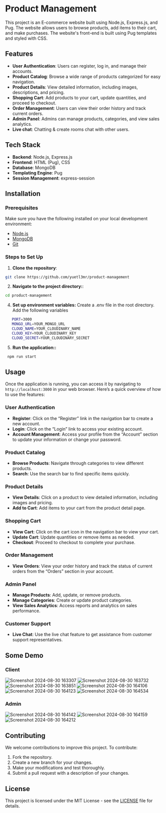 # Product Management
This project is an E-commerce website built using Node.js, Express.js, and Pug. The website allows users to browse products, add items to their cart, and make purchases. The website's front-end is built using Pug templates and styled with CSS.

## Features

- **User Authentication**: Users can register, log in, and manage their accounts.
- **Product Catalog**: Browse a wide range of products categorized for easy navigation.
- **Product Details**: View detailed information, including images, descriptions, and pricing.
- **Shopping Cart**: Add products to your cart, update quantities, and proceed to checkout.
- **Order Management**: Users can view their order history and track current orders.
- **Admin Panel**: Admins can manage products, categories, and view sales analytics.
- **Live chat**: Chatting & create rooms chat with other users.
## Tech Stack

- **Backend**: Node.js, Express.js
- **Frontend**: HTML (Pug), CSS
- **Database**: MongoDB
- **Templating Engine**: Pug
- **Session Management**: express-session

## Installation

### Prerequisites

Make sure you have the following installed on your local development environment:

- [Node.js](https://nodejs.org/) 
- [MongoDB](https://www.mongodb.com/) 
- [Git](https://git-scm.com/)

### Steps to Set Up

1. **Clone the repository**:
```bash
git clone https://github.com/yuetl3mr/product-management
````
2. **Navigate to the project directory:**:
```bash
cd product-management
````
4. **Set up environment variables:**
Create a .env file in the root directory.
Add the following variables
````bash
   PORT=3000
   MONGO_URL=YOUR_MONGO_URL
   CLOUD_NAME=YOUR_CLOUDINARY_NAME
   CLOUD_KEY=YOUR_CLOUDINARY_KEY
   CLOUD_SECRET=YOUR_CLOUDINARY_SECRET
````
5. **Run the application::**
````bash
 npm run start
````
## Usage

Once the application is running, you can access it by navigating to `http://localhost:3000` in your web browser. Here’s a quick overview of how to use the features:

### User Authentication

- **Register**: Click on the “Register” link in the navigation bar to create a new account.
- **Login**: Click on the “Login” link to access your existing account.
- **Account Management**: Access your profile from the “Account” section to update your information or change your password.

### Product Catalog

- **Browse Products**: Navigate through categories to view different products.
- **Search**: Use the search bar to find specific items quickly.

### Product Details

- **View Details**: Click on a product to view detailed information, including images and pricing.
- **Add to Cart**: Add items to your cart from the product detail page.

### Shopping Cart

- **View Cart**: Click on the cart icon in the navigation bar to view your cart.
- **Update Cart**: Update quantities or remove items as needed.
- **Checkout**: Proceed to checkout to complete your purchase.

### Order Management

- **View Orders**: View your order history and track the status of current orders from the “Orders” section in your account.

### Admin Panel

- **Manage Products**: Add, update, or remove products.
- **Manage Categories**: Create or update product categories.
- **View Sales Analytics**: Access reports and analytics on sales performance.

### Customer Support

- **Live Chat**: Use the live chat feature to get assistance from customer support representatives.

## Some Demo
### Client
![Screenshot 2024-08-30 163307](https://github.com/user-attachments/assets/63548b67-0dcc-4bf2-b149-4a8483802de8)
![Screenshot 2024-08-30 163732](https://github.com/user-attachments/assets/b350d44b-6715-4467-8443-e91fa9db5a0a)
![Screenshot 2024-08-30 163851](https://github.com/user-attachments/assets/db13a9ab-aa24-478e-9402-cde69b3403f2)
![Screenshot 2024-08-30 164106](https://github.com/user-attachments/assets/c7ef7b71-f15a-4e95-babe-e66f0cab8b41)
![Screenshot 2024-08-30 164123](https://github.com/user-attachments/assets/33a8c4a7-6757-495a-b957-3c9aa2b739f1)
![Screenshot 2024-08-30 164534](https://github.com/user-attachments/assets/210e083b-3601-4949-9b22-9d76716fda2d)
### Admin
![Screenshot 2024-08-30 164142](https://github.com/user-attachments/assets/eca89aeb-b3d1-4849-8524-03eee1bbde7b)
![Screenshot 2024-08-30 164159](https://github.com/user-attachments/assets/bd827b6b-6684-4d76-93cc-3fd7872f0c02)
![Screenshot 2024-08-30 164212](https://github.com/user-attachments/assets/9445cd55-eed4-46b3-ba9b-8244308f0ca9)

## Contributing
We welcome contributions to improve this project. To contribute:
   1. Fork the repository.
   2. Create a new branch for your changes.
   3. Make your modifications and test thoroughly.
   4. Submit a pull request with a description of your changes.
## License
This project is licensed under the MIT License - see the [LICENSE](LICENSE) file for details.
